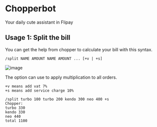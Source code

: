 # Chopperbot

Your daily cute assistant in Flipay

## Usage 1: Split the bill

You can get the help from chopper to calculate your bill with this syntax.
```
/split NAME AMOUNT NAME AMOUNT ... [+v | +s]
```
![image](https://user-images.githubusercontent.com/761819/70817917-315bf000-1e05-11ea-9384-f4fa718004d9.png)

The option can use to apply multiplication to all orders.    
```
+v means add vat 7%
+s means add service charge 10%
```

```
/split turbo 100 turbo 200 kendo 300 neo 400 +s
Chopper:
turbo 330
kendo 330
neo 440
total 1100
```
